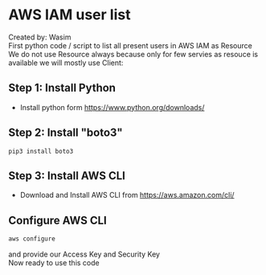 # AWS IAM user list
Created by: Wasim
<br>
First python code / script to list all present users in AWS IAM as Resource 
<br>
We do not use Resource always because only for few servies as resouce is available we will mostly use Client:
<br>

## Step 1: Install Python
- Install python form https://www.python.org/downloads/

## Step 2: Install "boto3"
```
pip3 install boto3
```

## Step 3: Install AWS CLI
- Download and Install AWS CLI from https://aws.amazon.com/cli/

## Configure AWS CLI

```sh
aws configure
```
and provide our Access Key and Security Key
<br>
Now ready to use this code